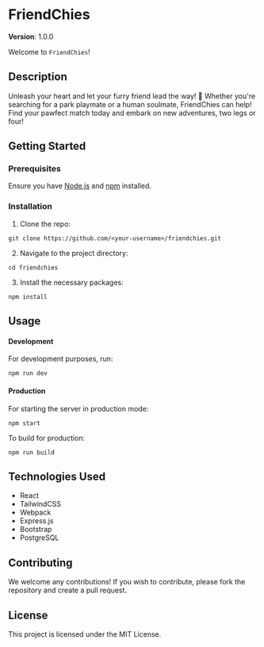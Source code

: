 # FriendChies

**Version**: 1.0.0

Welcome to `FriendChies`!

## Description

Unleash your heart and let your furry friend lead the way! 🐾 Whether you're searching for a park playmate or a human soulmate, FriendChies can help! Find your pawfect match today and embark on new adventures, two legs or four!

## Getting Started

### Prerequisites

Ensure you have [Node.js](https://nodejs.org/) and [npm](https://www.npmjs.com/) installed.

### Installation

1. Clone the repo:
```
git clone https://github.com/<your-username>/friendchies.git
```

2. Navigate to the project directory:
```
cd friendchies
```

3. Install the necessary packages:
```
npm install
```

## Usage

#### Development
For development purposes, run:
```
npm run dev
```

#### Production
For starting the server in production mode:
```
npm start
```

To build for production:
```
npm run build
```

## Technologies Used

- React
- TailwindCSS
- Webpack
- Express.js
- Bootstrap
- PostgreSQL

## Contributing

We welcome any contributions! If you wish to contribute, please fork the repository and create a pull request.

## License

This project is licensed under the MIT License.
